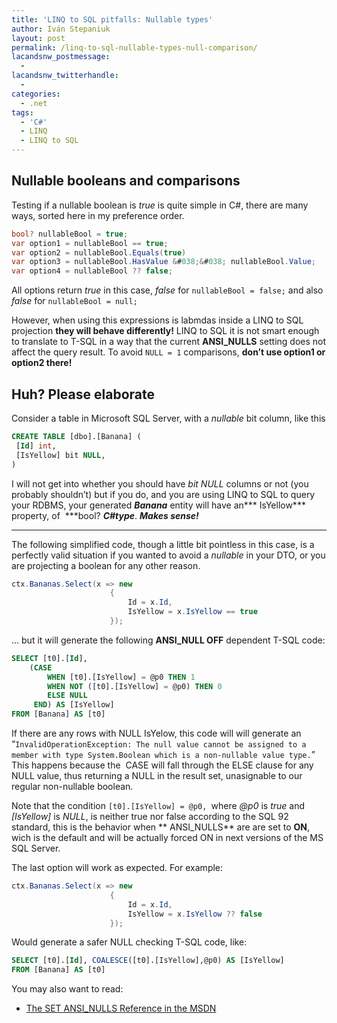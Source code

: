 ```yaml
---
title: 'LINQ to SQL pitfalls: Nullable types'
author: Iván Stepaniuk
layout: post
permalink: /linq-to-sql-nullable-types-null-comparison/
lacandsnw_postmessage:
  - 
lacandsnw_twitterhandle:
  - 
categories:
  - .net
tags:
  - 'C#'
  - LINQ
  - LINQ to SQL
---
```

## Nullable booleans and comparisons

Testing if a nullable boolean is *true* is quite simple in C#, there are many ways, sorted here in my preference order.

```csharp
bool? nullableBool = true;
var option1 = nullableBool == true;
var option2 = nullableBool.Equals(true)
var option3 = nullableBool.HasValue &#038;&#038; nullableBool.Value;
var option4 = nullableBool ?? false;
```

All options return *true* in this case, *false* for `nullableBool = false;` and also *false* for `nullableBool = null;`

However, when using this expressions is labmdas inside a LINQ to SQL projection **they will behave differently!** LINQ to SQL it is not smart enough to translate to T-SQL in a way that the current **ANSI_NULLS** setting does not affect the query result. To avoid `NULL = 1` comparisons, **don&#8217;t use option1 or option2 there!**

## Huh? Please elaborate

Consider a table in Microsoft SQL Server, with a *nullable* bit column, like this

```sql
CREATE TABLE [dbo].[Banana] (
 [Id] int,
 [IsYellow] bit NULL,
)
```

I will not get into whether you should have *bit NULL* columns or not (you probably shouldn&#8217;t) but if you do, and you are using LINQ to SQL to query your RDBMS, your generated ***Banana*** entity will have an*** IsYellow*** property, of  ***bool? ***C#type***. ***Makes sense!***  
***

The following simplified code, though a little bit pointless in this case, is a perfectly valid situation if you wanted to avoid a *nullable* in your DTO, or you are projecting a boolean for any other reason.

```csharp
ctx.Bananas.Select(x => new 
                      { 
                          Id = x.Id,
                          IsYellow = x.IsYellow == true
                      });
```

&#8230; but it will generate the following **ANSI_NULL OFF** dependent T-SQL code:

```sql
SELECT [t0].[Id], 
    (CASE 
        WHEN [t0].[IsYellow] = @p0 THEN 1
        WHEN NOT ([t0].[IsYellow] = @p0) THEN 0
        ELSE NULL
     END) AS [IsYellow]
FROM [Banana] AS [t0]
```

If there are any rows with NULL IsYelow, this code will will generate an &#8220;`InvalidOperationException: The null value cannot be assigned to a member with type System.Boolean which is a non-nullable value type.`&#8221; This happens because the  CASE will fall through the ELSE clause for any NULL value, thus returning a NULL in the result set, unasignable to our regular non-nullable boolean.

Note that the condition `[t0].[IsYellow] = @p0, `where *@p0* is *true* and *[IsYellow]* is *NULL*, is neither true nor false according to the SQL 92 standard, this is the behavior when ** ANSI_NULLS** are are set to **ON**, wich is the default and will be actually forced ON in next versions of the MS SQL Server.

The last option will work as expected. For example:

```csharp
ctx.Bananas.Select(x => new 
                      { 
                          Id = x.Id,
                          IsYellow = x.IsYellow ?? false
                      });
```

Would generate a safer NULL checking T-SQL code, like:

```sql
SELECT [t0].[Id], COALESCE([t0].[IsYellow],@p0) AS [IsYellow]
FROM [Banana] AS [t0]
```

You may also want to read:

  * <a title="The SET ANSI_NULLS Reference in the MSDN" href="http://msdn.microsoft.com/en-us/library/ms188048.aspx" target="_blank">The SET ANSI_NULLS Reference in the MSDN</a>

&nbsp;